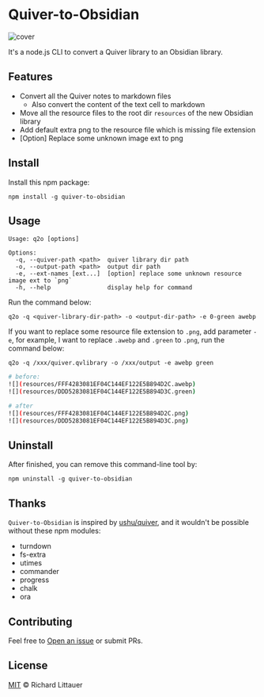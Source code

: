 
# Quiver-to-Obsidian

![cover](https://raw.github.com/Deerdev/Quiver-to-Obsidian/main/cover.png)

It's a node.js CLI to convert a Quiver library to an Obsidian library.

## Features

- Convert all the Quiver notes to markdown files
  - Also convert the content of the text cell to markdown
- Move all the resource files to the root dir `resources` of the new Obsidian library
- Add default extra png to the resource file which is missing file extension
- [Option] Replace some unknown image ext to png

## Install

Install this npm package:

```
npm install -g quiver-to-obsidian
```

## Usage

```
Usage: q2o [options]

Options:
  -q, --quiver-path <path>  quiver library dir path
  -o, --output-path <path>  output dir path
  -e, --ext-names [ext...]  [option] replace some unknown resource image ext to `png`
  -h, --help                display help for command
```

Run the command below:

```
q2o -q <quiver-library-dir-path> -o <output-dir-path> -e 0-green awebp
```

If you want to replace some resource file extension to `.png`, add parameter `-e`, for example, I want to replace `.awebp` and `.green` to `.png`, run the command below:

```
q2o -q /xxx/quiver.qvlibrary -o /xxx/output -e awebp green
```

```sh
# before:
![](resources/FFF4283081EF04C144EF122E5B894D2C.awebp)
![](resources/DDD5283081EF04C144EF122E5B894D3C.green)

# after
![](resources/FFF4283081EF04C144EF122E5B894D2C.png)
![](resources/DDD5283081EF04C144EF122E5B894D3C.png)
```

## Uninstall

After finished, you can remove this command-line tool by:

```
npm uninstall -g quiver-to-obsidian 
```

## Thanks

`Quiver-to-Obsidian` is inspired by [ushu/quiver](https://github.com/ushu/quiver), and it wouldn't be possible without these npm modules:

- turndown
- fs-extra
- utimes
- commander
- progress
- chalk
- ora

## Contributing

Feel free to [Open an issue](https://github.com/Deerdev/Quiver-to-Obsidian/issues/new) or submit PRs.

## License

[MIT](LICENSE) © Richard Littauer